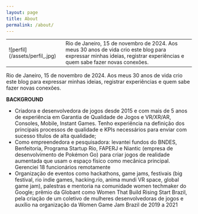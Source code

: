 ```yaml
---
layout: page
title: About
permalink: /about/
---
```

<table><tr>
 <td>
  ![perfil](/assets/perfil_.jpg) 
 </td>
 <td>Rio de Janeiro, 15 de novembro de 2024. 
Aos meus 30 anos de vida crio este blog para expressar minhas ideias, registrar experiências e quem sabe fazer novas conexões.</td>
</tr></table>

 <img align="left"> Rio de Janeiro, 15 de novembro de 2024. 
Aos meus 30 anos de vida crio este blog para expressar minhas ideias, registrar experiências e quem sabe fazer novas conexões.






<b>BACKGROUND</b>
- Criadora e desenvolvedora de jogos desde 2015 e com mais de 5 anos de experiência em Garantia de Qualidade de Jogos e VR/XR/AR, Consoles, Mobile, Instant Games. Tenho experiência na definição dos principais processos de qualidade e KPIs necessários para enviar com sucesso títulos de alta qualidade;
- Como empreendedora e pesquisadora: levantei fundos do BNDES, Benfeitoria, Programa Startup Rio, FAPERJ e Niantic (empresa de desenvolvimento de Pokémon Go) para criar jogos de realidade aumentada que usam o espaço físico como mecânica principal. Gerenciei 18 funcionários remotamente
- Organização de eventos como hackathons, game jams, festivais (big festival, rio indie games, hacking.rio, anima mundi VR space, global game jam), palestras e mentoria na comunidade women techmaker do Google; prêmio da Globant como Women That Build Rising Start Brazil, pela criação de um coletivo de mulheres desenvolvedoras de jogos e auxílio na organização da Women Game Jam Brazil de 2019 a 2021


